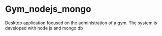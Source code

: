 # Gym_nodejs_mongo
Desktop application focused on the administration of a gym. The system is developed with node js and mongo db
